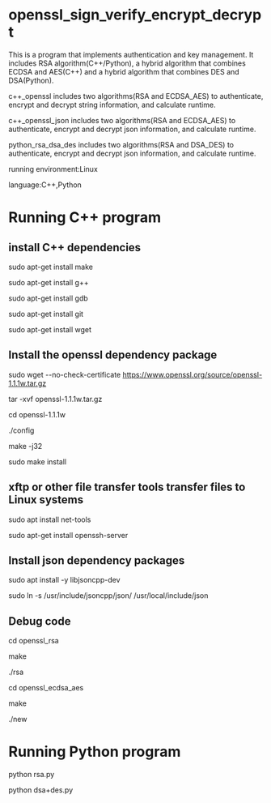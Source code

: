 # openssl_sign_verify_encrypt_decrypt
This is a program that implements authentication and key management. It includes RSA algorithm(C++/Python), a hybrid algorithm that combines ECDSA and AES(C++) and a hybrid algorithm that combines DES and DSA(Python). 

c++_openssl includes two algorithms(RSA and ECDSA_AES) to authenticate, encrypt and decrypt string information, and calculate runtime.

c++_openssl_json includes two algorithms(RSA and ECDSA_AES) to authenticate, encrypt and decrypt json information, and calculate runtime.

python_rsa_dsa_des includes two algorithms(RSA and DSA_DES) to authenticate, encrypt and decrypt json information, and calculate runtime.

running environment:Linux

language:C++,Python

# Running C++ program
## install C++ dependencies
sudo apt-get install make

sudo apt-get install g++

sudo apt-get install gdb

sudo apt-get install git

sudo apt-get install wget

## Install the openssl dependency package
sudo wget --no-check-certificate https://www.openssl.org/source/openssl-1.1.1w.tar.gz

tar -xvf openssl-1.1.1w.tar.gz

cd openssl-1.1.1w

./config

make -j32

sudo make install


## xftp or other file transfer tools transfer files to Linux systems
sudo apt install net-tools

sudo apt-get install openssh-server


## Install json dependency packages
sudo apt install -y libjsoncpp-dev

sudo ln -s /usr/include/jsoncpp/json/ /usr/local/include/json


## Debug code
cd openssl_rsa

make

./rsa


cd openssl_ecdsa_aes

make

./new

# Running Python program
python rsa.py

python dsa+des.py


